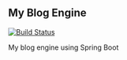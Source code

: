 ## My Blog Engine

[![Build Status](https://travis-ci.org/DanielHenry/my-blog-engine.svg?branch=master)](https://travis-ci.org/DanielHenry/my-blog-engine)

My blog engine using Spring Boot